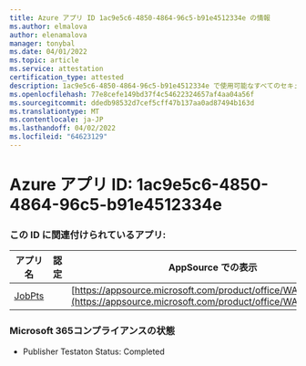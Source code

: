 ```yaml
---
title: Azure アプリ ID 1ac9e5c6-4850-4864-96c5-b91e4512334e の情報
ms.author: elmalova
author: elenamalova
manager: tonybal
ms.date: 04/01/2022
ms.topic: article
ms.service: attestation
certification_type: attested
description: 1ac9e5c6-4850-4864-96c5-b91e4512334e で使用可能なすべてのセキュリティおよびコンプライアンス情報。
ms.openlocfilehash: 77e8cefe149bd37f4c54622324657af4aa04a56f
ms.sourcegitcommit: ddedb98532d7cef5cff47b137aa0ad87494b163d
ms.translationtype: MT
ms.contentlocale: ja-JP
ms.lasthandoff: 04/02/2022
ms.locfileid: "64623129"
---
```

# <a name="azure-app-id-1ac9e5c6-4850-4864-96c5-b91e4512334e"></a>Azure アプリ ID: 1ac9e5c6-4850-4864-96c5-b91e4512334e


### <a name="apps-associated-with-this-id"></a>この ID に関連付けられているアプリ:
| **アプリ名** | **認定** | **AppSource での表示** |
|--------------|---------------|-----------------------|
| [JobPts](../forward/WA200001849.md) |  | [https://appsource.microsoft.com/product/office/WA200001849](https://appsource.microsoft.com/product/office/WA200001849) |

### <a name="microsoft-365-app-compliance-status"></a>Microsoft 365コンプライアンスの状態
- Publisher Testaton Status: Completed
